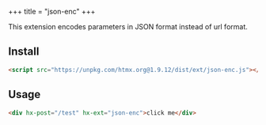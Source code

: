+++
title = "json-enc"
+++

This extension encodes parameters in JSON format instead of url format.

## Install

```html
<script src="https://unpkg.com/htmx.org@1.9.12/dist/ext/json-enc.js"></script>
```

## Usage

```html
<div hx-post="/test" hx-ext="json-enc">click me</div>
```
